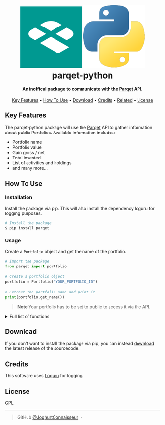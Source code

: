 
<h1 align="center">
  <br>
  <img src="https://raw.githubusercontent.com/JoghurtConnaisseur/parqet-python/main/img/Parqet.png" alt="Parqet Logo" width="200">
  <img src="https://raw.githubusercontent.com/JoghurtConnaisseur/parqet-python/main/img/python.png" alt="Python Logo" width="200">
<br>
parqet-python
<br>
</h1>

<h4 align="center">An inoffical package to communicate with the <a href="https://www.parqet.com/" target="_blank">Parqet</a> API.</h4>


<p align="center">
  <a href="#key-features">Key Features</a> •
  <a href="#how-to-use">How To Use</a> •
  <a href="#download">Download</a> •
  <a href="#credits">Credits</a> •
  <a href="#related">Related</a> •
  <a href="#license">License</a>
</p>

## Key Features

The parqet-python package will use the <a href="https://www.parqet.com/" target="_blank">Parqet</a> API to gather information about public Portfolios. Available information includes:
* Portfolio name
* Portfolio value
* Gain gross / net
* Total invested
* List of activities and holdings
* and many more...

## How To Use

### Installation

Install the package via pip. This will also install the dependency loguru for logging purposes.

```bash
# Install the package
$ pip install parqet
```

### Usage
Create a `Portfolio` object and get the name of the portfolio.

```python
# Import the package
from parqet import portfolio

# Create a portfolio object
portfolio = Portfolio("YOUR_PORTFOLIO_ID")

# Extract the portfolio name and print it
print(portfolio.get_name())
```


> **Note**
> Your portfolio has to be set to public to access it via the API.

<details>
    <summary>Full list of functions</summary>
    <table>
  <thead>
    <tr>
      <th>Function Name</th>
      <th>Description</th>
      <th>Return Type</th>
      <th>Example</th>
    </tr>
  </thead>
  <tbody>
    <tr>
      <td>get_name()</td>
      <td>Returns the name of the portfolio.</td>
      <td><code>str</code></td>
      <td><code>portfolio.get_name()</code> returns <code>"My Portfolio"</code></td>
    </tr>
    <tr>
      <td>get_value()</td>
      <td>Returns the current value of the portfolio.</td>
      <td><code>float</code></td>
      <td><code>portfolio.get_value()</code> returns <code>6000.0</code></td>
    </tr>
    <tr>
      <td>get_total_gain_gross()</td>
      <td>Returns the total gross gain of the portfolio.</td>
      <td><code>float</code></td>
      <td><code>portfolio.get_total_gain_gross()</code> returns <code>1000.0</code></td>
    </tr>
    <tr>
      <td>get_total_invested()</td>
      <td>Returns the total amount invested in the portfolio.</td>
      <td><code>float</code></td>
      <td><code>portfolio.get_total_invested()</code> returns <code>5000.0</code></td>
    </tr>
    <tr>
      <td>get_total_gain_net()</td>
      <td>Returns the total net gain of the portfolio.</td>
      <td><code>float</code></td>
      <td><code>portfolio.get_total_gain_net()</code> returns <code>800.0</code></td>
    </tr>
    <tr>
      <td>get_total_return_gross()</td>
      <td>Returns the total gross return of the portfolio.</td>
      <td><code>float</code></td>
      <td><code>portfolio.get_total_return_gross()</code> returns <code>20.0</code></td>
    </tr>
    <tr>
      <td>get_total_return_net()</td>
      <td>Returns the total net return of the portfolio.</td>
      <td><code>float</code></td>
      <td><code>portfolio.get_total_return_net()</code> returns <code>16.0</code></td>
    </tr>
    <tr>
      <td>get_fees()</td>
      <td>Returns the total fees paid for the portfolio.</td>
      <td><code>float</code></td>
      <td><code>portfolio.get_fees()</code> returns <code>50.0</code></td>
    </tr>
    <tr>
      <td>get_created_at()</td>
      <td>Returns the date of the portfolio's creation.</td>
      <td><code>str</code></td>
      <td><code>portfolio.get_created_at()</code> returns <code>"2023-05-25T20:45:04.802Z"</code></td>
    </tr>
    <tr>
      <td>get_holdings()</td>
      <td>Returns a list of holdings in the portfolio.</td>
      <td><code>list</code></td>
      <td><code>portfolio.get_holdings()</code> returns <code>[{...}]</code></td>
    </tr>
    <tr>
      <td>get_activities()</td>
      <td>Returns a list of activities of the holdings in the portfolio.</td>
      <td><code>list</code></td>
      <td><code>portfolio.get_activities()</code> returns <code>[{...}]</code></td>
    </tr>
  </tbody>
</table>
</details>

## Download

If you don't want to install the package via pip, you can instead [download](https://github.com/JoghurtConnaisseur/parqet-python/releases/latest) the latest release of the sourcecode.

## Credits

This software uses [Loguru](https://github.com/Delgan/loguru) for logging. 

## License

GPL

---

> GitHub [@JoghurtConnaisseur](https://github.com/JoghurtConnaisseur) &nbsp;&middot;&nbsp;

